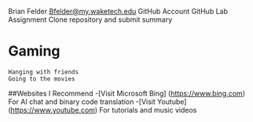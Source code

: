 Brian Felder
Bfelder@my.waketech.edu
GitHub Account
GitHub Lab Assignment
Clone repository and submit summary

# Gaming
	Hanging with friends
	Going to the movies
##Websites I Recommend
	-[Visit Microsoft Bing] (https://www.bing.com)
	For AI chat and binary code translation
	-[Visit Youtube] (https://www.youtube.com)
	For tutorials and music videos
